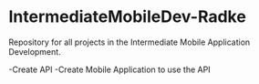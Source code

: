 # IntermediateMobileDev-Radke
Repository for all projects in the Intermediate Mobile Application Development.

-Create API
-Create Mobile Application to use the API
